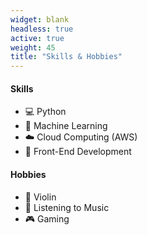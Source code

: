 ```yaml
---
widget: blank
headless: true
active: true
weight: 45
title: "Skills & Hobbies"
---
```


<div class="skills-grid">
  <div>
    <h4>Skills</h4>
    <ul class="clean-list">
      <li>💻 Python</li>
      <li>🧠 Machine Learning</li>
      <li>☁️ Cloud Computing (AWS)</li>
      <li>🧩 Front-End Development</li>
    </ul>
  </div>
  <div>
    <h4>Hobbies</h4>
    <ul class="clean-list">
      <li>🎻 Violin</li>
      <li>🎵 Listening to Music</li>
      <li>🎮 Gaming</li>
    </ul>
  </div>
</div>
